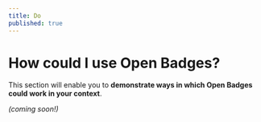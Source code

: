 ```yaml
---
title: Do
published: true
---
```


# How could I use Open Badges?

This section will enable you to **demonstrate ways in which Open Badges could work in your context**.

*(coming soon!)*